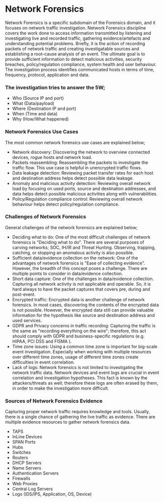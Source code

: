 #  Network Forensics
Network Forensics is a specific subdomain of the Forensics domain, and it focuses on network traffic investigation.
Network Forensics discipline covers the work done to access information transmitted by listening and investigating live and recorded traffic, gathering evidence/artefacts and understanding potential problems. 
Briefly, it is the action of recording packets of network traffic and creating investigatable sources and establishing a root–cause analysis of an event.
The ultimate goal is to provide sufficient information to detect malicious activities, security breaches, policy/regulation compliance, system health and user behaviour.
The investigation process identifies communicated hosts in terms of time, frequency, protocol, application and data.

###  The investigation tries to answer the 5W;
- Who (Source IP and port)
- What (Data/payload)
- Where (Destination IP and port)
- When (Time and data)
- Why (How/What happened)

###  Network Forensics Use Cases

The most common network forensics use cases are explained below;
- Network discovery: Discovering the network to overview connected devices, rogue hosts and network load.
- Packets reassembling: Reassembling the packets to investigate the traffic flow. This use case is helpful in unencrypted traffic flows.
- Data leakage detection: Reviewing packet transfer rates for each host and destination address helps detect possible data leakage.
- Anomaly and malicious activity detection: Reviewing overall network load by focusing on used ports, source and destination addresses, and data helps detect possible malicious activities along with vulnerabilities.
- Policy/Regulation compliance control: Reviewing overall network behaviour helps detect policy/regulation compliance.


###  Challenges of Network Forensics
General challenges of the network forensics are explained below;

- Deciding what to do: One of the most difficult challenges of network forensics is "Deciding what to do". There are several purposes of carving networks; SOC, IH/IR and Threat Hunting. Observing, trapping, catching, or stopping an anomalous activity is also possible.
- Sufficient data/evidence collection on the network: One of the advantages of network forensics is "Ease of collecting evidence". However, the breadth of this concept poses a challenge. There are multiple points to consider in data/evidence collection.
- Short data capture: One of the challenges in data/evidence collection. Capturing all network activity is not applicable and operable. So, it is hard always to have the packet captures that covers pre, during and post-event. 
- Encrypted traffic: Encrypted data is another challenge of network forensics. In most cases, discovering the contents of the encrypted data is not possible. However, the encrypted data still can provide valuable information for the hypothesis like source and destination address and used services.
- GDPR and Privacy concerns in traffic recording: Capturing the traffic is the same as "recording everything on the wire"; therefore, this act should comply with GDPR and business-specific regulations (e.g. HIPAA, PCI DSS and FISMA ).
- Time zone issues: Using a common time zone is important for big-scale event investigation. Especially when working with multiple resources over different time zones, usage of different time zones create difficulties in event correlation.
- Lack of logs: Network forensics is not limited to investigating the network traffic data. Network devices and event logs are crucial in event correlation and investigation hypotheses. This fact is known by the attackers/threats as well; therefore these logs are often erased by them, in order to make the investigation more difficult.


###  Sources of Network Forensics Evidence

Capturing proper network traffic requires knowledge and tools. Usually, there is a single chance of gathering the live traffic as evidence. There are multiple evidence resources to gather network forensics data.
- TAPS
- InLine Devices
- SPAN Ports
- Hubs
- Switches
- Routers
- DHCP Servers
- Name Servers
- Authentication Servers
- Firewalls
- Web Proxies
- Central Log Servers
- Logs (IDS/IPS, Application, OS, Device)
